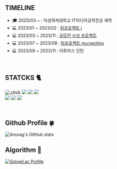 

<!--<img src="https://capsule-render.vercel.app/api?type=waving&color=0:9796f0,100:fbc7d4&height=200&section=header&reversal=true&text=chaeyeon`s%20GITHUB&fontSize=50" />
  
  <br/>-->
  
## TIMELINE
- 🎓 2020/03 ~ : 덕성여자대학교 IT미디어공학전공 재학
- 💻 2023/01 ~ 2023/02 : [팀프로젝트 i](https://github.com/kchaeys2/umc_I)
- 💻 2023/03 ~ 2023/11 : [공모전 수상 프로젝트](https://github.com/NoNameGP/Python_Repo)
- 💻 2023/07 ~ 2023/08 : [팀프로젝트 mu:necting](https://github.com/Mu-necting/Mu-necting_Server)
- 💻 2023/09 ~ 2023/11 : 이투마스 인턴
<br/>

## STATCKS 🐈
![JAVA](https://img.shields.io/badge/java-007396?style=for-the-badge&logo=java&logoColor=white)
<img src="https://img.shields.io/badge/python-3776AB?style=for-the-badge&logo=python&logoColor=white">
<img src="https://img.shields.io/badge/mysql-4479A1?style=for-the-badge&logo=mysql&logoColor=white">
<img src="https://img.shields.io/badge/springboot-6DB33F?style=for-the-badge&logo=springboot&logoColor=white">
<br/>
<img src="https://img.shields.io/badge/github-181717?style=for-the-badge&logo=github&logoColor=white">
<img src="https://img.shields.io/badge/socket.io-010101?style=for-the-badge&logo=socket.io&logoColor=white">
<img src="https://img.shields.io/badge/aws-232F3E?style=for-the-badge&logo=aws&logoColor=white">

<br/>

## Github Profile 🍀
![Anurag's GitHub stats](https://github-readme-stats.vercel.app/api?username=kchaeys2&show_icons=true&theme=buefy&count-private=true&hide_border=true)

## Algorithm 💚
[![Solved.ac Profile](http://mazassumnida.wtf/api/v2/generate_badge?boj=kchaeys2)](https://solved.ac/profile/kchaeys2)

<!--<img src="https://img.shields.io/badge/flask-000000?style=for-the-badge&logo=flask&logoColor=white">-->


